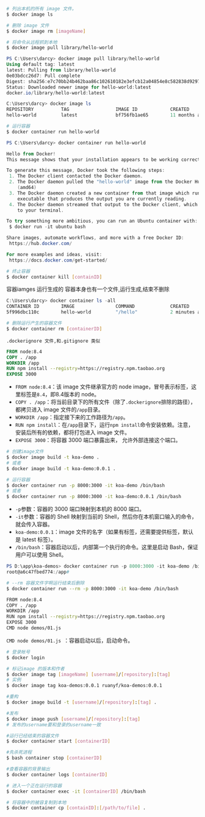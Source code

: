 ```bash
# 列出本机的所有 image 文件。
$ docker image ls

# 删除 image 文件
$ docker image rm [imageName]
```

```bash
# 将命令从远程抓到本地
$ docker image pull library/hello-world
```

```powershell
PS C:\Users\darcy> docker image pull library/hello-world
Using default tag: latest
latest: Pulling from library/hello-world
0e03bdcc26d7: Pull complete
Digest: sha256:e7c70bb24b462baa86c102610182e3efcb12a04854e8c582838d92970a09f323
Status: Downloaded newer image for hello-world:latest
docker.io/library/hello-world:latest
```

```powershell
C:\Users\darcy> docker image ls
REPOSITORY          TAG                 IMAGE ID            CREATED             SIZE
hello-world         latest              bf756fb1ae65        11 months ago       13.3kB
```

```bash
# 运行容器
$ docker container run hello-world
```

```powershell
PS C:\Users\darcy> docker container run hello-world

Hello from Docker!
This message shows that your installation appears to be working correctly.

To generate this message, Docker took the following steps:
 1. The Docker client contacted the Docker daemon.
 2. The Docker daemon pulled the "hello-world" image from the Docker Hub.
    (amd64)
 3. The Docker daemon created a new container from that image which runs the
    executable that produces the output you are currently reading.
 4. The Docker daemon streamed that output to the Docker client, which sent it
    to your terminal.

To try something more ambitious, you can run an Ubuntu container with:
 $ docker run -it ubuntu bash

Share images, automate workflows, and more with a free Docker ID:
 https://hub.docker.com/

For more examples and ideas, visit:
 https://docs.docker.com/get-started/
```

```bash
# 终止容器
$ docker container kill [containID]
```

容器iamges 运行生成的 容器本身也有一个文件,运行生成,结束不删除

```powershell
C:\Users\darcy> docker container ls -all
CONTAINER ID        IMAGE               COMMAND             CREATED             STATUS                     PORTS               NAMES
5f996dbc110c        hello-world         "/hello"            2 minutes ago       Exited (0) 2 minutes ago                       focused_mestorf
```

```bash
# 删除运行产生的容器文件
$ docker container rm [containerID]
```

```
.dockerignore 文件,和.gitignore 类似
```

```dockerfile
FROM node:8.4
COPY . /app
WORKDIR /app
RUN npm install --registry=https://registry.npm.taobao.org
EXPOSE 3000
```

- `FROM node:8.4`：该 image 文件继承官方的 node image，冒号表示标签，这里标签是`8.4`，即8.4版本的 node。
- `COPY . /app`：将当前目录下的所有文件（除了`.dockerignore`排除的路径），都拷贝进入 image 文件的`/app`目录。
- `WORKDIR /app`：指定接下来的工作路径为`/app`。
- `RUN npm install`：在`/app`目录下，运行`npm install`命令安装依赖。注意，安装后所有的依赖，都将打包进入 image 文件。
- `EXPOSE 3000`：将容器 3000 端口暴露出来， 允许外部连接这个端口。

```bash
# 创建image文件
$ docker image build -t koa-demo .
# 或者
$ docker image build -t koa-demo:0.0.1 .
```

```bash
# 运行容器
$ docker container run -p 8000:3000 -it koa-demo /bin/bash
# 或者
$ docker container run -p 8000:3000 -it koa-demo:0.0.1 /bin/bash
```

- `-p`参数：容器的 3000 端口映射到本机的 8000 端口。
- `-it`参数：容器的 Shell 映射到当前的 Shell，然后你在本机窗口输入的命令，就会传入容器。
- `koa-demo:0.0.1`：image 文件的名字（如果有标签，还需要提供标签，默认是 latest 标签）。
- `/bin/bash`：容器启动以后，内部第一个执行的命令。这里是启动 Bash，保证用户可以使用 Shell。

```powershell
PS D:\app\koa-demos> docker container run -p 8000:3000 -it koa-demo /bin/bash
root@a6c47fbed774:/app#
```

```bash
# --rm 容器文件字啊运行结束后删除
$ docker container run --rm -p 8000:3000 -it koa-demo /bin/bash
```

```bash
FROM node:8.4
COPY . /app
WORKDIR /app
RUN npm install --registry=https://registry.npm.taobao.org
EXPOSE 3000
CMD node demos/01.js 
```

`CMD node demos/01.js `：容器启动以后，启动命令。

```bash
# 登录帐号
$ docker login
```

```bash
# 标记image 的版本和作者
$ docker image tag [imageName] [username]/[repository]:[tag]
# 实例
$ docker image tag koa-demos:0.0.1 ruanyf/koa-demos:0.0.1

#重构
$ docker image build -t [username]/[repository]:[tag] .
```

```bash
#发布
$ docker image push [username]/[repository]:[tag]
# 发布的username要和登录的username一致
```

```bash
#运行已经结束的容器文件
$ docker container start [containerID]
```

```bash
#先杀死进程
$ bash container stop [containerID]
```

```bash
#查看容器的背景输出
$ docker container logs [containerID]
```

```bash
# 进入一个正在运行的容器
$ docker container exec -it [containerID] /bin/bash
```

```bash
# 将容器中的被容复制到本地
$ docker container cp [containID]:[/path/to/file] .
```